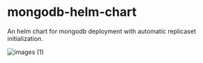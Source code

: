 # mongodb-helm-chart
An helm chart for mongodb deployment with automatic replicaset initialization.

![images (1)](https://github.com/user-attachments/assets/19125a8c-60d7-4bbc-beee-e7285685b1fd)


